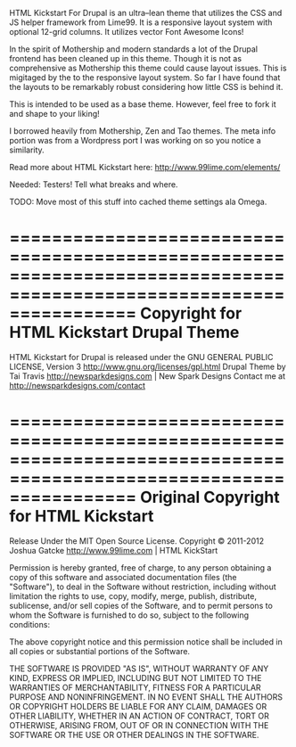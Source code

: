 HTML Kickstart For Drupal is an ultra–lean theme that utilizes the CSS and JS helper framework from Lime99. It is a responsive layout system with optional 12-grid columns. It utilizes vector Font Awesome Icons!

In the spirit of Mothership and modern standards a lot of the Drupal frontend has been cleaned up in this theme. Though it is not as comprehensive as Mothership this theme could cause layout issues. This is migitaged by the to the responsive layout system. So far I have found that the layouts to be remarkably robust considering how little CSS is behind it.

This is intended to be used as a base theme. However, feel free to fork it and shape to your liking!

I borrowed heavily from Mothership, Zen and Tao themes. The meta info portion was from a Wordpress port I was working on so you notice a similarity.

Read more about HTML Kickstart here:
http://www.99lime.com/elements/

Needed:
Testers!
Tell what breaks and where.

TODO:
Move most of this stuff into cached theme settings ala Omega.



====================================================================================================================
Copyright for HTML Kickstart Drupal Theme
====================================================================================================================
HTML Kickstart for Drupal is released under the GNU GENERAL PUBLIC LICENSE, Version 3
http://www.gnu.org/licenses/gpl.html
Drupal Theme by Tai Travis
http://newsparkdesigns.com | New Spark Designs
Contact me at http://newsparkdesigns.com/contact

====================================================================================================================
Original Copyright for HTML Kickstart
====================================================================================================================
Release Under the MIT Open Source License.
Copyright © 2011-2012 Joshua Gatcke http://www.99lime.com | HTML KickStart

Permission is hereby granted, free of charge, to any person obtaining a copy of this software and associated documentation files (the "Software"), to deal in the Software without restriction, including without limitation the rights to use, copy, modify, merge, publish, distribute, sublicense, and/or sell copies of the Software, and to permit persons to whom the Software is furnished to do so, subject to the following conditions:

The above copyright notice and this permission notice shall be included in all copies or substantial portions of the Software.

THE SOFTWARE IS PROVIDED "AS IS", WITHOUT WARRANTY OF ANY KIND, EXPRESS OR IMPLIED, INCLUDING BUT NOT LIMITED TO THE WARRANTIES OF MERCHANTABILITY, FITNESS FOR A PARTICULAR PURPOSE AND NONINFRINGEMENT. IN NO EVENT SHALL THE AUTHORS OR COPYRIGHT HOLDERS BE LIABLE FOR ANY CLAIM, DAMAGES OR OTHER LIABILITY, WHETHER IN AN ACTION OF CONTRACT, TORT OR OTHERWISE, ARISING FROM, OUT OF OR IN CONNECTION WITH THE SOFTWARE OR THE USE OR OTHER DEALINGS IN THE SOFTWARE.